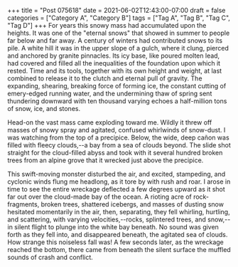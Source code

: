 +++
title = "Post 075618"
date = 2021-06-02T12:43:00-07:00
draft = false
categories = ["Category A", "Category B"]
tags = ["Tag A", "Tag B", "Tag C", "Tag D"]
+++
For years this snowy mass had accumulated upon the heights. It was one of the "eternal snows" that showed in summer to people far below and far away. A century of winters had contributed snows to its pile. A white hill it was in the upper slope of a gulch, where it clung, pierced and anchored by granite pinnacles. Its icy base, like poured molten lead, had covered and filled all the inequalities of the foundation upon which it rested. Time and its tools, together with its own height and weight, at last combined to release it to the clutch and eternal pull of gravity. The expanding, shearing, breaking force of forming ice, the constant cutting of emery-edged running water, and the undermining thaw of spring sent thundering downward with ten thousand varying echoes a half-million tons of snow, ice, and stones.

Head-on the vast mass came exploding toward me. Wildly it threw off masses of snowy spray and agitated, confused whirlwinds of snow-dust. I was watching from the top of a precipice. Below, the wide, deep cañon was filled with fleecy clouds,--a bay from a sea of clouds beyond. The slide shot straight for the cloud-filled abyss and took with it several hundred broken trees from an alpine grove that it wrecked just above the precipice.

This swift-moving monster disturbed the air, and excited, stampeding, and cyclonic winds flung me headlong, as it tore by with rush and roar. I arose in time to see the entire wreckage deflected a few degrees upward as it shot far out over the cloud-made bay of the ocean. A rioting acre of rock-fragments, broken trees, shattered icebergs, and masses of dusting snow hesitated momentarily in the air, then, separating, they fell whirling, hurtling, and scattering, with varying velocities,--rocks, splintered trees, and snow,--in silent flight to plunge into the white bay beneath. No sound was given forth as they fell into, and disappeared beneath, the agitated sea of clouds. How strange this noiseless fall was! A few seconds later, as the wreckage reached the bottom, there came from beneath the silent surface the muffled sounds of crash and conflict.
